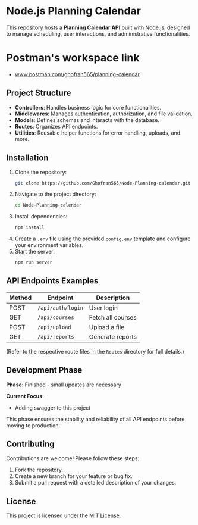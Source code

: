 # Node.js Planning Calendar

This repository hosts a **Planning Calendar API** built with Node.js, designed to manage scheduling, user interactions, and administrative functionalities.

# Postman's workspace link
- www.postman.com/ghofran565/planning-calendar

## Project Structure

- **Controllers**: Handles business logic for core functionalities.
- **Middlewares**: Manages authentication, authorization, and file validation.
- **Models**: Defines schemas and interacts with the database.
- **Routes**: Organizes API endpoints.
- **Utilities**: Reusable helper functions for error handling, uploads, and more.

## Installation

1. Clone the repository:
   ```bash
   git clone https://github.com/Ghofran565/Node-Planning-calendar.git
   ```
2. Navigate to the project directory:
   ```bash
   cd Node-Planning-calendar
   ```
3. Install dependencies:
   ```bash
   npm install
   ```
4. Create a `.env` file using the provided `config.env` template and configure your environment variables.
5. Start the server:
   ```bash
   npm run server
   ```

## API Endpoints Examples

| Method | Endpoint           | Description              |
|--------|--------------------|--------------------------|
| POST   | `/api/auth/login` | User login               |
| GET    | `/api/courses`   | Fetch all courses         |
| POST   | `/api/upload`    | Upload a file            |
| GET    | `/api/reports`   | Generate reports         |

(Refer to the respective route files in the `Routes` directory for full details.)

## Development Phase

**Phase**: Finished - small updates are necessary

**Current Focus**:  
-   Adding swagger to this project 

This phase ensures the stability and reliability of all API endpoints before moving to production.

## Contributing

Contributions are welcome! Please follow these steps:
1. Fork the repository.
2. Create a new branch for your feature or bug fix.
3. Submit a pull request with a detailed description of your changes.

## License

This project is licensed under the [MIT License](LICENSE).
